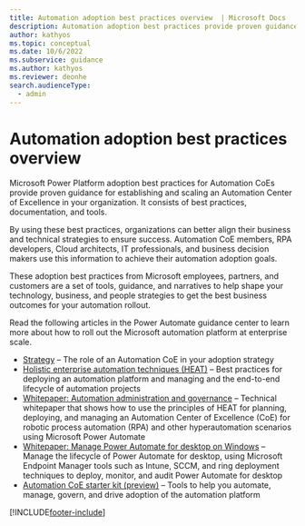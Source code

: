 ```yaml
---
title: Automation adoption best practices overview  | Microsoft Docs
description: Automation adoption best practices provide proven guidance for establishing and scaling an Automation Center of Excellence in your organization. 
author: kathyos
ms.topic: conceptual
ms.date: 10/6/2022
ms.subservice: guidance
ms.author: kathyos
ms.reviewer: deonhe
search.audienceType: 
  - admin
---
```

# Automation adoption best practices overview

Microsoft Power Platform adoption best practices for Automation CoEs provide proven guidance for establishing and scaling an Automation Center of Excellence in your organization. It consists of best practices, documentation, and tools.

By using these best practices, organizations can better align their business and technical strategies to ensure success. Automation CoE members, RPA developers, Cloud architects, IT professionals, and business decision makers use this information to achieve their automation adoption goals.

These adoption best practices from Microsoft employees, partners, and customers are a set of tools, guidance, and narratives to help shape your technology, business, and people strategies to get the best business outcomes for your automation rollout. 

Read the following articles in the Power Automate guidance center to learn more about how to roll out the Microsoft automation platform at enterprise scale.

- [Strategy](/power-automate/guidance/automation-coe/strategy) – The role of an Automation CoE in your adoption strategy
- [Holistic enterprise automation techniques (HEAT)](/power-automate/guidance/automation-coe/heat) – Best practices for deploying an automation platform and managing and the end-to-end lifecycle of automation projects
- [Whitepaper: Automation administration and governance](/power-automate/guidance/automation-coe/automation-admin-gov) – Technical whitepaper that shows how to use the principles of HEAT for planning, deploying, and managing an Automation Center of Excellence (CoE) for robotic process automation (RPA) and other hyperautomation scenarios using Microsoft Power Automate
- [Whitepaper: Manage Power Automate for desktop on Windows](/power-automate/guidance/automation-coe/manage-pad-on-windows) – Manage the lifecycle of Power Automate for desktop, using Microsoft Endpoint Manager tools such as Intune, SCCM, and ring deployment techniques to deploy, monitor, and audit Power Automate for desktop
- [Automation CoE starter kit (preview)](/power-automate/guidance/automation-kit/overview/introduction) – Tools to help you automate, manage, govern, and drive adoption of the automation platform

[!INCLUDE[footer-include](../../includes/footer-banner.md)]
